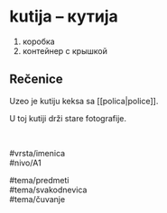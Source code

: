 # kutija – кутија

1. коробка
2. контейнер с крышкой

## Rečenice

Uzeo je kutiju keksa sa [[polica|police]].

U toj kutiji drži stare fotografije.

<br>

#vrsta/imenica  
#nivo/A1  

#tema/predmeti  
#tema/svakodnevica  
#tema/čuvanje  
